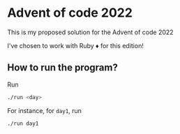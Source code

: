 # Advent of code 2022

This is my proposed solution for the Advent of code 2022

I've chosen to work with Ruby :diamonds: for this edition!

## How to run the program?
Run
```bash
./run <day>
```

For instance, for `day1`, run
```bash
./run day1
```

